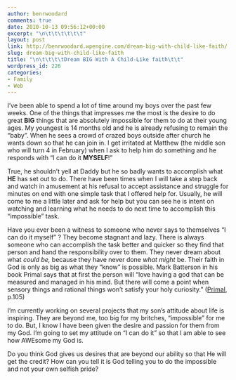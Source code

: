 ```yaml
---
author: benrwoodard
comments: true
date: 2010-10-13 09:56:12+00:00
excerpt: "\n\t\t\t\t\t\t"
layout: post
link: http://benrwoodard.wpengine.com/dream-big-with-child-like-faith/
slug: dream-big-with-child-like-faith
title: "\n\t\t\t\tDream BIG With A Child-Like faith\t\t"
wordpress_id: 226
categories:
- Family
- Web
---
```



				

I’ve been able to spend a lot of time around my boys over the past few weeks. One of the things that impresses me the most is the desire to do great **BIG** things that are absolutely impossible for them to do at their young ages. My youngest is 14 months old and he is already refusing to remain the “baby”. When he sees a crowd of crazed boys outside after church he wants down so that he can join in. I get irritated at Matthew (the middle son who will turn 4 in February) when I ask to help him do something and he responds with “I can do it **MYSELF**!”

<!-- more -->  

True, he shouldn’t yell at Daddy but he so badly wants to accomplish what **HE** has set out to do. There have been times when I will take a step back and watch in amusement at his refusal to accept assistance and struggle for minutes on end with one simple task that I offered help for. Usually, he will come to me a little later and ask for help but you can see he is intent on watching and learning what he needs to do next time to accomplish this “impossible” task. 

 

Have you ever been a witness to someone who never says to themselves “I can do it myself” ? They become stagnant and lazy. There is always someone who can accomplish the task better and quicker so they find that person and hand the responsibility over to them. They never dream about what _could be,_ because they have never done _what might_ be. Their faith in God is only as big as what they “know” is possible. Mark Batterson in his book Primal says that at first the person will “love having a god that can be measured and managed in his mind. But there will come a point when sensory things and rational things won’t satisfy your holy curiosity.” ([Primal](http://www.theprimalmovement.com/), p.105) 

 

I’m currently working on several projects that my son’s attitude about life is inspiring. They are beyond me, too big for my britches, “impossible” for me to do. But, I know I have been given the desire and passion for them from my God. I’m going to set my attitude on “I can do it” so that I am able to see how AWEsome my God is.

 

Do you think God gives us desires that are beyond our ability so that He will get the credit? How can you tell it is God telling you to do the impossible and not your own selfish pride?

		
